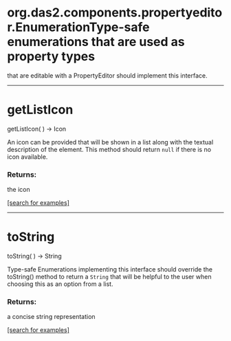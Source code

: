 # org.das2.components.propertyeditor.EnumerationType-safe enumerations that are used as property types
 that are editable with a PropertyEditor should
 implement this interface.
***
<a name="getListIcon"></a>
# getListIcon
getListIcon(  ) &rarr; Icon

An icon can be provided that will be shown in a list
 along with the textual description of the element.
 This method should return <code>null</code> if there
 is no icon available.

### Returns:
the icon

<a href="https://github.com/autoplot/dev/search?q=getListIcon&unscoped_q=getListIcon">[search for examples]</a>

***
<a name="toString"></a>
# toString
toString(  ) &rarr; String

Type-safe Enumerations implementing this interface
 should override the toString() method to return a
 <code>String</code> that will be helpful to the user
 when choosing this as an option from a list.

### Returns:
a concise string representation

<a href="https://github.com/autoplot/dev/search?q=toString&unscoped_q=toString">[search for examples]</a>

